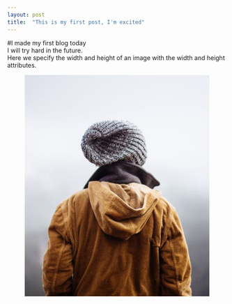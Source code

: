 ```yaml
---
layout: post
title:  "This is my first post, I'm excited"
---
```

#I made my first blog today</b>    
I will try hard in the future.    
Here we specify the width and height of an image with the width and height attributes.
<figure>
    <img src="./_posts/img_girl.jpg">
</figure>


